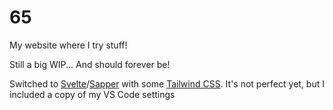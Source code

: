 # 65

My website where I try stuff!

Still a big WIP... And should forever be!

Switched to [Svelte]/[Sapper] with some [Tailwind CSS]. It's not perfect yet, but I included a copy of my VS Code settings

[Svelte]: <https://svelte.dev/>
[Sapper]: <https://sapper.svelte.dev/>
[Tailwind CSS]: <https://tailwindcss.com/>
